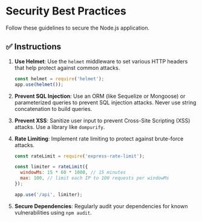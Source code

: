 # Security Best Practices

Follow these guidelines to secure the Node.js application.

## ✅ **Instructions**

1.  **Use Helmet**: Use the `helmet` middleware to set various HTTP headers that
    help protect against common attacks.

    ```javascript
    const helmet = require('helmet');
    app.use(helmet());
    ```

2.  **Prevent SQL Injection**: Use an ORM (like Sequelize or Mongoose) or
    parameterized queries to prevent SQL injection attacks. Never use string
    concatenation to build queries.

3.  **Prevent XSS**: Sanitize user input to prevent Cross-Site Scripting (XSS)
    attacks. Use a library like `dompurify`.

4.  **Rate Limiting**: Implement rate limiting to protect against brute-force
    attacks.

    ```javascript
    const rateLimit = require('express-rate-limit');

    const limiter = rateLimit({
      windowMs: 15 * 60 * 1000, // 15 minutes
      max: 100, // limit each IP to 100 requests per windowMs
    });

    app.use('/api', limiter);
    ```

5.  **Secure Dependencies**: Regularly audit your dependencies for known
    vulnerabilities using `npm audit`.
